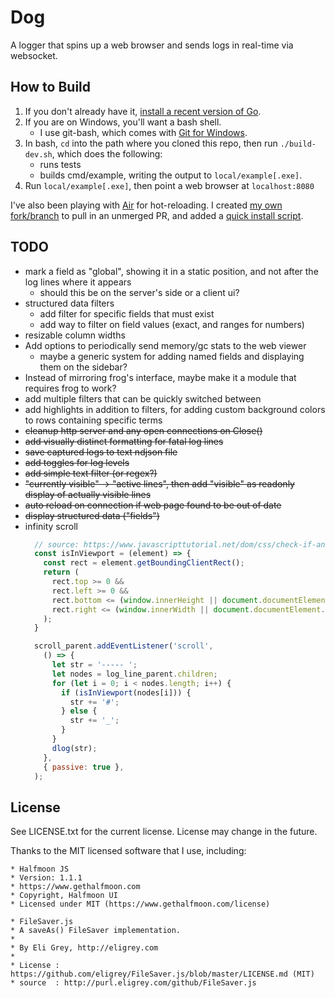 # Dog

A logger that spins up a web browser and sends logs in real-time via websocket.

## How to Build

1. If you don't already have it, [install a recent version of Go](https://golang.org/doc/install).
2. If you are on Windows, you'll want a bash shell.
   - I use git-bash, which comes with [Git for Windows](https://gitforwindows.org).
3. In bash, `cd` into the path where you cloned this repo, then run `./build-dev.sh`, which does the following:
   - runs tests
   - builds cmd/example, writing the output to `local/example[.exe]`.
4. Run `local/example[.exe]`, then point a web browser at `localhost:8080`

I've also been playing with [Air](https://github.com/cosmtrek/air) for hot-reloading. I created [my own fork/branch](https://github.com/danbrakeley/air/tree/brakeley) to pull in an unmerged PR, and added a [quick install script](https://github.com/danbrakeley/air/blob/brakeley/brakeley-install.sh).

## TODO

- mark a field as "global", showing it in a static position, and not after the log lines where it appears
  - should this be on the server's side or a client ui?
- structured data filters
  - add filter for specific fields that must exist
  - add way to filter on field values (exact, and ranges for numbers)
- resizable column widths
- Add options to periodically send memory/gc stats to the web viewer
  - maybe a generic system for adding named fields and displaying them on the sidebar?
- Instead of mirroring frog's interface, maybe make it a module that requires frog to work?
- add multiple filters that can be quickly switched between
- add highlights in addition to filters, for adding custom background colors to rows containing specific terms
- ~~cleanup http server and any open connections on Close()~~
- ~~add visually distinct formatting for fatal log lines~~
- ~~save captured logs to text ndjson file~~
- ~~add toggles for log levels~~
- ~~add simple text filter (or regex?)~~
- ~~"currently visible" -> "active lines", then add "visible" as readonly display of actually visible lines~~
- ~~auto reload on connection if web page found to be out of date~~
- ~~display structured data ("fields")~~
- infinity scroll
  ```js
    // source: https://www.javascripttutorial.net/dom/css/check-if-an-element-is-visible-in-the-viewport/
    const isInViewport = (element) => {
      const rect = element.getBoundingClientRect();
      return (
        rect.top >= 0 &&
        rect.left >= 0 &&
        rect.bottom <= (window.innerHeight || document.documentElement.clientHeight) &&
        rect.right <= (window.innerWidth || document.documentElement.clientWidth)
      );
    }

    scroll_parent.addEventListener('scroll',
      () => {
        let str = '----- ';
        let nodes = log_line_parent.children;
        for (let i = 0; i < nodes.length; i++) {
          if (isInViewport(nodes[i])) {
            str += '#';
          } else {
            str += '_';
          }
        }
        dlog(str);
      },
      { passive: true },
    );
  ```

## License

See LICENSE.txt for the current license. License may change in the future.

Thanks to the MIT licensed software that I use, including:

```text
* Halfmoon JS
* Version: 1.1.1
* https://www.gethalfmoon.com
* Copyright, Halfmoon UI
* Licensed under MIT (https://www.gethalfmoon.com/license)
```

```text
* FileSaver.js
* A saveAs() FileSaver implementation.
*
* By Eli Grey, http://eligrey.com
*
* License : https://github.com/eligrey/FileSaver.js/blob/master/LICENSE.md (MIT)
* source  : http://purl.eligrey.com/github/FileSaver.js
```
